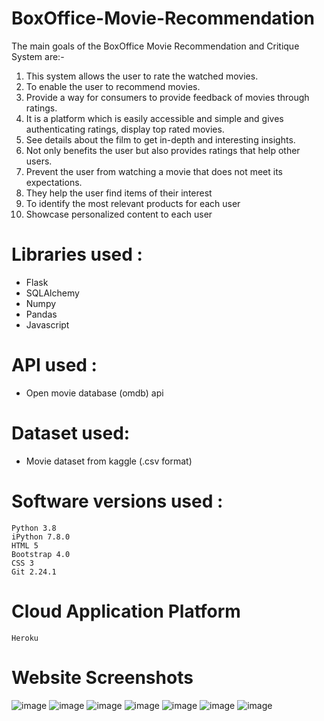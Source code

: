 # BoxOffice-Movie-Recommendation

The main goals of the BoxOffice Movie Recommendation and Critique System are:-
1. This system allows the user to rate the watched movies.
2. To enable the user to recommend movies. 
3. Provide a way for consumers to provide feedback of movies through ratings. 
4. It is a platform which is easily accessible and simple and gives authenticating ratings, display top rated movies. 
5. See details about the film to get in-depth and interesting insights. 
6. Not only benefits the user but also provides ratings that help other users. 
7. Prevent the user from watching a movie that does not meet its expectations. 
8. They help the user find items of their interest 
9. To identify the most relevant products for each user 
10. Showcase personalized content to each user

# Libraries used :
* Flask
* SQLAlchemy
* Numpy
* Pandas
* Javascript


# API used :
 * Open movie database (omdb) api
 
# Dataset used:
 * Movie dataset from kaggle (.csv format)

# Software versions used :
	Python 3.8
	iPython 7.8.0
	HTML 5
	Bootstrap 4.0
	CSS 3
	Git 2.24.1

# Cloud Application Platform
	Heroku
	
# Website Screenshots

![image](https://user-images.githubusercontent.com/59756821/129346839-a737e37a-cf86-4018-9b7c-781c147c7fdc.png)
![image](https://user-images.githubusercontent.com/59756821/129346876-9bc2ef23-c14d-4a2e-a7ee-6a0b43c66fa4.png)
![image](https://user-images.githubusercontent.com/59756821/129346907-a5e518d2-cb2c-452e-961a-b6ed66991192.png)
![image](https://user-images.githubusercontent.com/59756821/129346931-0f88d3ab-31a2-4d4f-9130-361a53c23c86.png)
![image](https://user-images.githubusercontent.com/59756821/129346950-0521df12-e0b1-4685-a395-ae23d55354a6.png)
![image](https://user-images.githubusercontent.com/59756821/129346964-dfbd679d-6d27-40e2-a463-7c3b5ba8aa69.png)
![image](https://user-images.githubusercontent.com/59756821/129346982-b700ffbd-1548-43b3-9391-7e8c1cd26c11.png)

